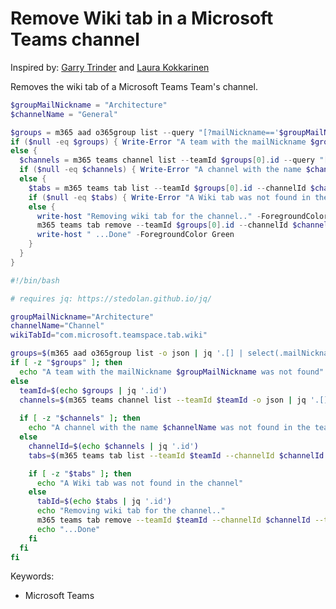 # Remove Wiki tab in a Microsoft Teams channel

Inspired by: [Garry Trinder](https://gist.github.com/garrytrinder/4df2aeaf9dd66c4375308874eb7def63) and [Laura Kokkarinen](https://laurakokkarinen.com/deleting-the-treacherous-wiki-tab-as-a-part-of-your-teams-provisioning-process/)

Removes the wiki tab of a Microsoft Teams Team's channel.

```powershell tab="PowerShell"
$groupMailNickname = "Architecture"
$channelName = "General"

$groups = m365 aad o365group list --query "[?mailNickname=='$groupMailNickname']" -o json | ConvertFrom-Json
if ($null -eq $groups) { Write-Error "A team with the mailNickname $groupMailNickname was not found" }
else {
  $channels = m365 teams channel list --teamId $groups[0].id --query "[?displayName=='$channelName']" -o json | ConvertFrom-Json
  if ($null -eq $channels) { Write-Error "A channel with the name $channelName was not found in the team" }
  else {
    $tabs = m365 teams tab list --teamId $groups[0].id --channelId $channels[0].id --query "[?teamsApp.id=='com.microsoft.teamspace.tab.wiki']" -o json | ConvertFrom-Json
    if ($null -eq $tabs) { Write-Error "A Wiki tab was not found in the channel" }
    else {
      write-host "Removing wiki tab for the channel.." -ForegroundColor Green 
      m365 teams tab remove --teamId $groups[0].id --channelId $channels[0].id --tabId $tabs[0].id --confirm
      write-host " ...Done" -ForegroundColor Green 
    }
  }
}
```

```bash tab="Bash"
#!/bin/bash

# requires jq: https://stedolan.github.io/jq/

groupMailNickname="Architecture"
channelName="Channel"
wikiTabId="com.microsoft.teamspace.tab.wiki"

groups=$(m365 aad o365group list -o json | jq '.[] | select(.mailNickname == "'"$groupMailNickname"'")')
if [ -z "$groups" ]; then
  echo "A team with the mailNickname $groupMailNickname was not found"
else
  teamId=$(echo $groups | jq '.id')
  channels=$(m365 teams channel list --teamId $teamId -o json | jq '.[] | select(.displayName == "'"$channelName"'")')
  
  if [ -z "$channels" ]; then
    echo "A channel with the name $channelName was not found in the team"
  else
    channelId=$(echo $channels | jq '.id')
    tabs=$(m365 teams tab list --teamId $teamId --channelId $channelId -o json | jq '.[] | select(.teamsApp.id == "'"$wikiTabId"'")')

    if [ -z "$tabs" ]; then
      echo "A Wiki tab was not found in the channel"
    else
      tabId=$(echo $tabs | jq '.id')
      echo "Removing wiki tab for the channel.."
      m365 teams tab remove --teamId $teamId --channelId $channelId --tabId $tabId --confirm
      echo "...Done"
    fi
  fi
fi
```

Keywords:

- Microsoft Teams
